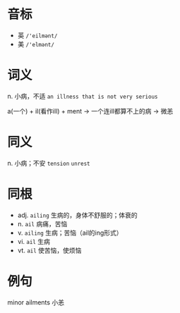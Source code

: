 # 音标

- 英 `/'eilmənt/`
- 美 `/'elmənt/`

# 词义

n. 小病，不适
`an illness that is not very serious`



a(一个) + il(看作ill) + ment → 一个连ill都算不上的病 → 微恙

# 同义

n. 小病；不安
`tension` `unrest`

# 同根

- adj. `ailing` 生病的，身体不舒服的；体衰的
- n. `ail` 病痛，苦恼
- v. `ailing` 生病；苦恼（ail的ing形式）
- vi. `ail` 生病
- vt. `ail` 使苦恼，使烦恼

# 例句

minor ailments
小恙


